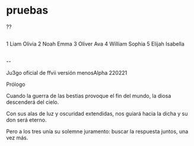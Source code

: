 # pruebas

??
##
1	Liam	Olivia
2	Noah	Emma
3	Oliver	Ava
4	William	Sophia
5	Elijah	Isabella
##
--


Ju3go oficial de ffvii versión menosAlpha 220221 


Prólogo

Cuando la guerra de las bestias provoque el fin del mundo, la diosa descenderá del cielo.

Con sus alas de luz y oscuridad extendidas, nos guiará hacia la dicha y su don será eterno.

Pero a los tres unía su solemne juramento: buscar la respuesta juntos, una vez más.
